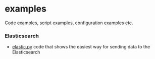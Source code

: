 # examples
Code examples, script examples, configuration examples etc.

### Elasticsearch
* [elastic.py](./elastic.py) code that shows the easiest way for sending data to the Elasticsearch
